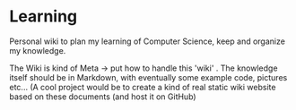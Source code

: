 # Learning

Personal wiki to plan my learning of Computer Science, keep and organize my knowledge.

The Wiki is kind of Meta -> put how to handle this 'wiki' . The knowledge itself should be in Markdown, with eventually some example code, pictures etc...
(A cool project would be to create a kind of real static wiki website based on these documents (and host it on GitHub)

